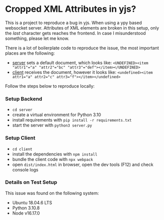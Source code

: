 # Cropped XML Attributes in yjs?

This is a project to reproduce a bug in yjs. When using a ypy based websocket server.
Attributes of XML elements are broken in this setup, only the _last_ character gets reaches the frontend.
In case I misunderstood something, please let me know.

There is a lot of boilerplate code to reproduce the issue, the most important places are the following:

* [server](server/server.py) sets a default document, which looks like:
  `<UNDEFINED><item "attr1"="a" "attr2"="bc" "attr3"="def"></item></UNDEFINED>`
* [client](client/index.js) receives the document, however it looks like:
  `<undefined><item attr1="a" attr2="c" attr3="f"></item></undefined>`

Follow the steps below to reproduce locally:


### Setup Backend

* `cd server`
* create a virtual environment for Python 3.10
* install requirements with `pip install -r requirements.txt`
* start the server with `python3 server.py`


### Setup Client

* `cd client`
* install the dependencies with `npm install`
* bundle the client code with `npx webpack`
* open `dist/index.html` in browser, open the dev tools (F12) and check console logs


### Details on Test Setup

This issue was found on the following system:
* Ubuntu 18.04.6 LTS
* Python 3.10.8
* Node v16.17.0
